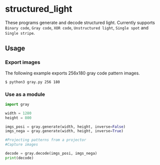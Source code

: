 # structured_light
These programs generate and decode structured light. Currently supports `Binary code`, `Gray code`, `XOR code`, `Unstructured light`, `Single spot` and `Single stripe`.

## Usage
### Export images
The following example exports 256x180 gray code pattern images.
```
$ python3 gray.py 256 180
```

### Use as a module
```python
import gray

width = 1280
height = 800

imgs_posi = gray.generate(width, height, inverse=False)
imgs_nega = gray.generate(width, height, inverse=True)

#Projecting patterns from a projector
#Capture images

decode = gray.decode(imgs_posi, imgs_nega)
print(decode)
```
